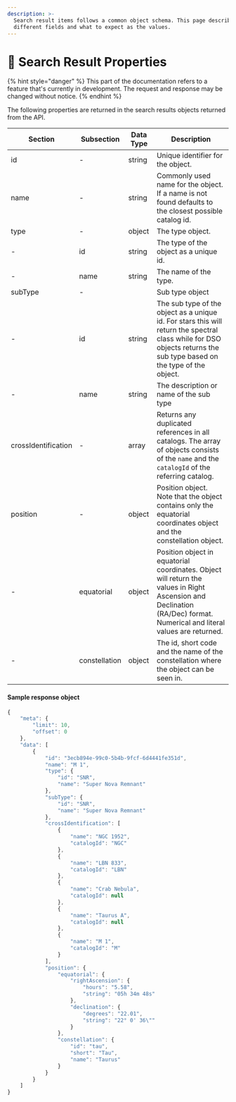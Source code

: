 ```yaml
---
description: >-
  Search result items follows a common object schema. This page describes the
  different fields and what to expect as the values.
---
```


# 🔎 Search Result Properties

{% hint style="danger" %}
This part of the documentation refers to a feature that's currently in development. The request and response may be changed without notice.
{% endhint %}

The following properties are returned in the search results objects returned from the API.&#x20;

| **Section**         | **Subsection** | **Data Type** | **Description**                                                                                                                                                         |
| ------------------- | -------------- | ------------- | ----------------------------------------------------------------------------------------------------------------------------------------------------------------------- |
| id                  | -              | string        | Unique identifier for the object.                                                                                                                                       |
| name                | -              | string        | Commonly used name for the object. If a name is not found defaults to the closest possible catalog id.                                                                  |
| type                | -              | object        | The type object.                                                                                                                                                        |
| -                   | id             | string        | The type of the object as a unique id.                                                                                                                                  |
| -                   | name           | string        | The name of the type.                                                                                                                                                   |
| subType             | -              |               | Sub type object                                                                                                                                                         |
| -                   | id             | string        | The sub type of the object as a unique id. For stars this will return the spectral class while for DSO objects returns the sub type based on the type of the object.    |
| -                   | name           | string        | The description or name of the sub type                                                                                                                                 |
| crossIdentification | -              | array         | Returns any duplicated references in all catalogs. The array of objects consists of the `name` and the `catalogId` of the referring catalog.                            |
| position            | -              | object        | Position object. Note that the object contains only the equatorial coordinates object and the constellation object.                                                     |
| -                   | equatorial     | object        | Position object in equatorial coordinates. Object will return the values in Right Ascension and Declination (RA/Dec) format. Numerical and literal values are returned. |
| -                   | constellation  | object        | The id, short code and the name of the constellation where the object can be seen in.                                                                                   |

#### Sample response object

```javascript
{
    "meta": {
        "limit": 10,
        "offset": 0
    },
    "data": [
        {
            "id": "3ecb894e-99c0-5b4b-9fcf-6d4441fe351d",
            "name": "M 1",
            "type": {
                "id": "SNR",
                "name": "Super Nova Remnant"
            },
            "subType": {
                "id": "SNR",
                "name": "Super Nova Remnant"
            },
            "crossIdentification": [
                {
                    "name": "NGC 1952",
                    "catalogId": "NGC"
                },
                {
                    "name": "LBN 833",
                    "catalogId": "LBN"
                },
                {
                    "name": "Crab Nebula",
                    "catalogId": null
                },
                {
                    "name": "Taurus A",
                    "catalogId": null
                },
                {
                    "name": "M 1",
                    "catalogId": "M"
                }
            ],
            "position": {
                "equatorial": {
                    "rightAscension": {
                        "hours": "5.58",
                        "string": "05h 34m 48s"
                    },
                    "declination": {
                        "degrees": "22.01",
                        "string": "22° 0' 36\""
                    }
                },
                "constellation": {
                    "id": "tau",
                    "short": "Tau",
                    "name": "Taurus"
                }
            }
        }
    ]
}
```
